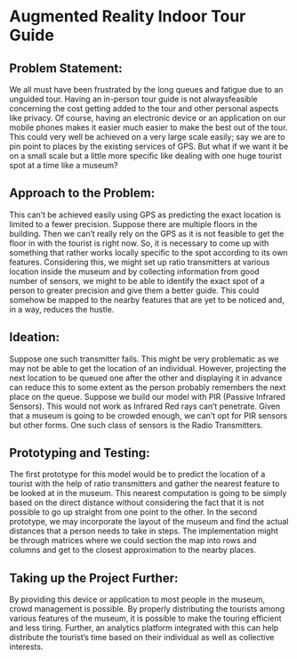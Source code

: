 # Augmented Reality Indoor Tour Guide

## Problem Statement: 
We all must have been frustrated by the long queues and fatigue due to an unguided tour. 
Having an in-person tour guide is not alwaysfeasible concerning the cost getting added to the 
tour and other personal aspects like privacy. Of course, having an electronic device or an 
application on our mobile phones makes it easier much easier to make the best out of the 
tour. This could very well be achieved on a very large scale easily; say we are to pin point to 
places by the existing services of GPS. But what if we want it be on a small scale but a little 
more specific like dealing with one huge tourist spot at a time like a museum? 

## Approach to the Problem:
This can’t be achieved easily using GPS as predicting the exact location is limited to a fewer 
precision. Suppose there are multiple floors in the building. Then we can’t really rely on the 
GPS as it is not feasible to get the floor in with the tourist is right now. So, it is necessary to 
come up with something that rather works locally specific to the spot according to its own 
features. Considering this, we might set up ratio transmitters at various location inside the
museum and by collecting information from good number of sensors, we might to be able to 
identify the exact spot of a person to greater precision and give them a better guide. This 
could somehow be mapped to the nearby features that are yet to be noticed and, in a way,
reduces the hustle. 

## Ideation:
Suppose one such transmitter fails. This might be very problematic as we may not be able to 
get the location of an individual. However, projecting the next location to be queued one after 
the other and displaying it in advance can reduce this to some extent as the person probably 
remembers the next place on the queue. 
Suppose we build our model with PIR (Passive Infrared Sensors). This would not work as 
Infrared Red rays can’t penetrate. Given that a museum is going to be crowded enough, we 
can’t opt for PIR sensors but other forms. One such class of sensors is the Radio Transmitters. 

## Prototyping and Testing:
The first prototype for this model would be to predict the location of a tourist with the help 
of ratio transmitters and gather the nearest feature to be looked at in the museum. This 
nearest computation is going to be simply based on the direct distance without considering 
the fact that it is not possible to go up straight from one point to the other. 
In the second prototype, we may incorporate the layout of the museum and find the actual 
distances that a person needs to take in steps. The implementation might be through matrices 
where we could section the map into rows and columns and get to the closest approximation 
to the nearby places. 

## Taking up the Project Further:
By providing this device or application to most people in the museum, crowd management is 
possible. By properly distributing the tourists among various features of the museum, it is 
possible to make the touring efficient and less tiring. Further, an analytics platform integrated 
with this can help distribute the tourist’s time based on their individual as well as collective 
interests.
